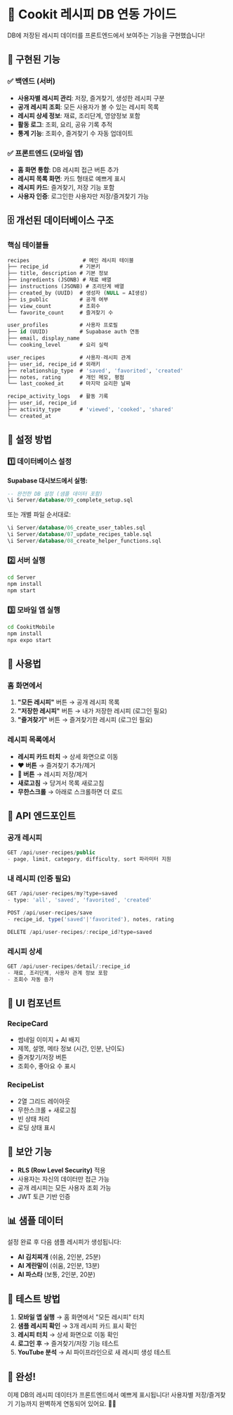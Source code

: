 # 📱 Cookit 레시피 DB 연동 가이드

DB에 저장된 레시피 데이터를 프론트엔드에서 보여주는 기능을 구현했습니다!

## 🎯 구현된 기능

### ✅ 백엔드 (서버)
- **사용자별 레시피 관리**: 저장, 즐겨찾기, 생성한 레시피 구분
- **공개 레시피 조회**: 모든 사용자가 볼 수 있는 레시피 목록
- **레시피 상세 정보**: 재료, 조리단계, 영양정보 포함
- **활동 로그**: 조회, 요리, 공유 기록 추적
- **통계 기능**: 조회수, 즐겨찾기 수 자동 업데이트

### ✅ 프론트엔드 (모바일 앱)
- **홈 화면 통합**: DB 레시피 접근 버튼 추가
- **레시피 목록 화면**: 카드 형태로 예쁘게 표시
- **레시피 카드**: 즐겨찾기, 저장 기능 포함
- **사용자 인증**: 로그인한 사용자만 저장/즐겨찾기 가능

## 🗄️ 개선된 데이터베이스 구조

### 핵심 테이블들
```sql
recipes                 # 메인 레시피 테이블
├── recipe_id          # 기본키
├── title, description # 기본 정보
├── ingredients (JSONB) # 재료 배열
├── instructions (JSONB) # 조리단계 배열
├── created_by (UUID)  # 생성자 (NULL = AI생성)
├── is_public          # 공개 여부
├── view_count         # 조회수
└── favorite_count     # 즐겨찾기 수

user_profiles          # 사용자 프로필
├── id (UUID)          # Supabase auth 연동
├── email, display_name
└── cooking_level      # 요리 실력

user_recipes           # 사용자-레시피 관계
├── user_id, recipe_id # 외래키
├── relationship_type  # 'saved', 'favorited', 'created'
├── notes, rating      # 개인 메모, 평점
└── last_cooked_at     # 마지막 요리한 날짜

recipe_activity_logs   # 활동 기록
├── user_id, recipe_id
├── activity_type      # 'viewed', 'cooked', 'shared'
└── created_at
```

## 🚀 설정 방법

### 1️⃣ 데이터베이스 설정

**Supabase 대시보드에서 실행:**
```sql
-- 완전한 DB 설정 (샘플 데이터 포함)
\i Server/database/09_complete_setup.sql
```

또는 개별 파일 순서대로:
```sql
\i Server/database/06_create_user_tables.sql
\i Server/database/07_update_recipes_table.sql  
\i Server/database/08_create_helper_functions.sql
```

### 2️⃣ 서버 실행

```bash
cd Server
npm install
npm start
```

### 3️⃣ 모바일 앱 실행

```bash
cd CookitMobile
npm install
npx expo start
```

## 📱 사용법

### 홈 화면에서
1. **"모든 레시피"** 버튼 → 공개 레시피 목록
2. **"저장한 레시피"** 버튼 → 내가 저장한 레시피 (로그인 필요)
3. **"즐겨찾기"** 버튼 → 즐겨찾기한 레시피 (로그인 필요)

### 레시피 목록에서
- **레시피 카드 터치** → 상세 화면으로 이동
- **❤️ 버튼** → 즐겨찾기 추가/제거
- **📖 버튼** → 레시피 저장/제거
- **새로고침** → 당겨서 목록 새로고침
- **무한스크롤** → 아래로 스크롤하면 더 로드

## 🔄 API 엔드포인트

### 공개 레시피
```javascript
GET /api/user-recipes/public
- page, limit, category, difficulty, sort 파라미터 지원
```

### 내 레시피 (인증 필요)
```javascript
GET /api/user-recipes/my?type=saved
- type: 'all', 'saved', 'favorited', 'created'

POST /api/user-recipes/save
- recipe_id, type('saved'|'favorited'), notes, rating

DELETE /api/user-recipes/:recipe_id?type=saved
```

### 레시피 상세
```javascript
GET /api/user-recipes/detail/:recipe_id
- 재료, 조리단계, 사용자 관계 정보 포함
- 조회수 자동 증가
```

## 🎨 UI 컴포넌트

### RecipeCard
- 썸네일 이미지 + AI 배지
- 제목, 설명, 메타 정보 (시간, 인분, 난이도)
- 즐겨찾기/저장 버튼
- 조회수, 좋아요 수 표시

### RecipeList  
- 2열 그리드 레이아웃
- 무한스크롤 + 새로고침
- 빈 상태 처리
- 로딩 상태 표시

## 🔐 보안 기능

- **RLS (Row Level Security)** 적용
- 사용자는 자신의 데이터만 접근 가능
- 공개 레시피는 모든 사용자 조회 가능
- JWT 토큰 기반 인증

## 📊 샘플 데이터

설정 완료 후 다음 샘플 레시피가 생성됩니다:
- **AI 김치찌개** (쉬움, 2인분, 25분)
- **AI 계란말이** (쉬움, 2인분, 13분) 
- **AI 파스타** (보통, 2인분, 20분)

## 🧪 테스트 방법

1. **모바일 앱 실행** → 홈 화면에서 "모든 레시피" 터치
2. **샘플 레시피 확인** → 3개 레시피 카드 표시 확인
3. **레시피 터치** → 상세 화면으로 이동 확인
4. **로그인 후** → 즐겨찾기/저장 기능 테스트
5. **YouTube 분석** → AI 파이프라인으로 새 레시피 생성 테스트

## 🎉 완성!

이제 DB의 레시피 데이터가 프론트엔드에서 예쁘게 표시됩니다! 
사용자별 저장/즐겨찾기 기능까지 완벽하게 연동되어 있어요. 🍳✨
